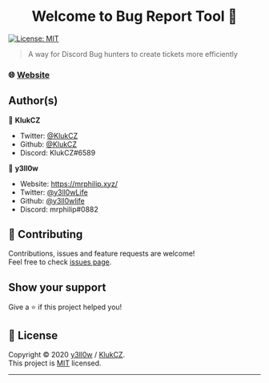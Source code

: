 <h1 align="center">Welcome to Bug Report Tool 👋</h1>
<p>
  <a href="https://github.com/y3ll0wlife/bug-report-tool/blob/master/LICENSE" target="_blank">
    <img alt="License: MIT" src="https://img.shields.io/badge/License-MIT-yellow.svg" />
  </a>
</p>

> A way for Discord Bug hunters to create tickets more efficiently

### 🌐 [Website](https://testersqts.github.io/bug-report-tool/index.html)

## Author(s)

👤 **KlukCZ**

- Twitter: [@KlukCZ](https://twitter.com/KlukCZ)
- Github: [@KlukCZ](https://github.com/KlukCZ)
- Discord: KlukCZ#6589

👤 **y3ll0w**

- Website: https://mrphilip.xyz/
- Twitter: [@y3ll0wLife](https://twitter.com/y3ll0wLife)
- Github: [@y3ll0wlife](https://github.com/y3ll0wlife)
- Discord: mrphilip#0882

## 🤝 Contributing

Contributions, issues and feature requests are welcome!<br />Feel free to check [issues page](https://github.com/y3ll0wlife/bug-report-tool/issues).

## Show your support

Give a ⭐️ if this project helped you!

## 📝 License

Copyright © 2020 [y3ll0w](https://github.com/y3ll0wlife) / [KlukCZ](https://github.com/KlukCZ).<br />
This project is [MIT](https://github.com/y3ll0wlife/bug-report-tool/blob/master/LICENSE) licensed.

---

<!---
This README was generated with ❤️ by [readme-md-generator](https://github.com/kefranabg/readme-md-generator)
--->
